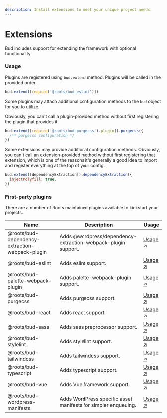 ```yaml
---
description: Install extensions to meet your unique project needs.
---
```


# Extensions

Bud includes support for extending the framework with optional functionality.

### Usage

Plugins are registered using `bud.extend` method. Plugins will be called in
the provided order.

```js
bud.extend([require('@roots/bud-eslint')])
```

Some plugins may attach additional configuration methods to the `bud` object
for you to utilize.

Obviously, you can't call a plugin-provided method without first registering the
 plugin that provides it.

```js
bud.extend([require('@roots/bud-purgecss').plugin]).purgecss({
  /** purgecss configuration */
})
```

Some extensions may provide additional configuration methods. Obviously, you
can't call an extension-provided method without first registering that
extension, which is one of the reasons it's generally a good idea to import and
register everything at the top of your config.

```js
bud.extend([dependencyExtraction]).dependencyExtraction({
  injectPolyfill: true,
})
```

### First-party plugins

There are a number of Roots maintained plugins available to kickstart your projects.

| Name                                            | Description                                                    | Usage                                   |
| ----------------------------------------------- | -------------------------------------------------------------- | --------------------------------------- |
| @roots/bud-dependency-extraction-webpack-plugin | Adds @wordpress/dependency-extraction-webpack-plugin support.  | [Usage ↗](bud-dependency-extraction.md) |
| @roots/bud-eslint                               | Adds eslint support.                                           | [Usage ↗](bud-eslint.md)                |
| @roots/bud-palette-webpack-plugin               | Adds palette-webpack-plugin support.                           | [Usage ↗](bud-palette-plugin.md)        |
| @roots/bud-purgecss                             | Adds purgecss support.                                         | [Usage ↗](bud-purgecss.md)              |
| @roots/bud-react                                | Adds react support.                                            | [Usage ↗](bud-react.md)                 |
| @roots/bud-sass                                 | Adds sass preprocessor support.                                | [Usage ↗](bud-sass.md)                  |
| @roots/bud-stylelint                            | Adds stylelint support.                                        | [Usage ↗](bud-stylelint.md)             |
| @roots/bud-tailwindcss                          | Adds tailwindcss support.                                      | [Usage ↗](bud-tailwindcss.md)           |
| @roots/bud-typescript                           | Adds typescript support.                                       | [Usage ↗](bud-typescript.md)            |
| @roots/bud-vue                                  | Adds Vue framework support.                                    | [Usage ↗](bud-vue.md)                   |
| @roots/bud-wordpress-manifests                  | Adds WordPress specific asset manifests for simpler enqueuing. | [Usage ↗](bud-wordpress-manifests.md)   |

